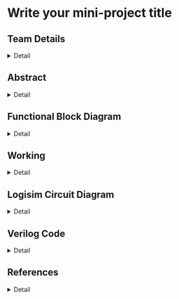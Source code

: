 # Write your mini-project title

<!-- First Section -->
## Team Details
<details>
  <summary>Detail</summary>

  > Semester: 3rd Sem B. Tech. CSE

  > Section: S1/S2

  > Member-1: Name, Roll No., email

  > member-2: Name, Roll No., email

  > Member-3: Name, Roll No., email
</details>

<!-- Second Section -->
## Abstract
<details>
  <summary>Detail</summary>
  
  > Write your updated abstract here
</details>

## Functional Block Diagram
<details>
  <summary>Detail</summary>

  > Update the functional block diagram here.
</details>

<!-- Third Section -->
## Working
<details>
  <summary>Detail</summary>

  > Explain how your model works with the help of a functional table (compulsory) followed by the flowchart.
</details>

<!-- Fourth Section -->
## Logisim Circuit Diagram
<details>
  <summary>Detail</summary>

  > Update a neat logisim circuit diagram
</details>

<!-- Fifth Section -->
## Verilog Code
<details>
  <summary>Detail</summary>

  > Neatly update the Verilog code in code style only.
</details>

## References
<details>
  <summary>Detail</summary>
  
> BBC News. *India train crash: At least 275 dead in Odisha, 2023*. Accessed: 2024-09-30.  
   [(https://www.bbc.com/news)](https://www.bbc.com/news/world-asia-india-65793257)
   
</details>


